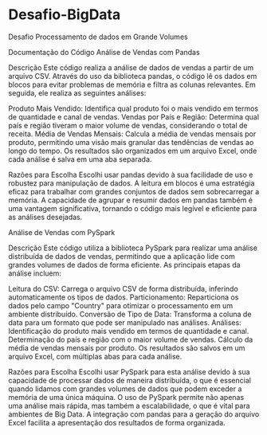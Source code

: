 # Desafio-BigData
Desafio  Processamento de dados em Grande Volumes

Documentação do Código
Análise de Vendas com Pandas


Descrição
Este código realiza a análise de dados de vendas a partir de um arquivo CSV. Através do uso da biblioteca pandas, o código lê os dados em blocos para evitar problemas de memória e filtra as colunas relevantes. Em seguida, ele realiza as seguintes análises:

Produto Mais Vendido: Identifica qual produto foi o mais vendido em termos de quantidade e canal de vendas.
Vendas por País e Região: Determina qual país e região tiveram o maior volume de vendas, considerando o total de receita.
Média de Vendas Mensais: Calcula a média de vendas mensais por produto, permitindo uma visão mais granular das tendências de vendas ao longo do tempo.
Os resultados são organizados em um arquivo Excel, onde cada análise é salva em uma aba separada.

Razões para Escolha
Escolhi usar pandas devido à sua facilidade de uso e robustez para manipulação de dados. A leitura em blocos é uma estratégia eficaz para trabalhar com grandes conjuntos de dados sem sobrecarregar a memória. A capacidade de agrupar e resumir dados em pandas também é uma vantagem significativa, tornando o código mais legível e eficiente para as análises desejadas.


Análise de Vendas com PySpark


Descrição
Este código utiliza a biblioteca PySpark para realizar uma análise distribuída de dados de vendas, permitindo que a aplicação lide com grandes volumes de dados de forma eficiente. As principais etapas da análise incluem:

Leitura do CSV: Carrega o arquivo CSV de forma distribuída, inferindo automaticamente os tipos de dados.
Particionamento: Reparticiona os dados pelo campo "Country" para otimizar o processamento em um ambiente distribuído.
Conversão de Tipo de Data: Transforma a coluna de data para um formato que pode ser manipulado nas análises.
Análises:
Identificação do produto mais vendido em termos de quantidade e canal.
Determinação do país e região com o maior volume de vendas.
Cálculo da média de vendas mensais por produto.
Os resultados são salvos em um arquivo Excel, com múltiplas abas para cada análise.

Razões para Escolha
Escolhi usar PySpark para esta análise devido à sua capacidade de processar dados de maneira distribuída, o que é essencial quando lidamos com grandes volumes de dados que podem exceder a memória de uma única máquina. O uso de PySpark permite não apenas uma análise mais rápida, mas também a escalabilidade, o que é vital para ambientes de Big Data. A integração com pandas para a geração do arquivo Excel facilita a apresentação dos resultados de forma organizada.
